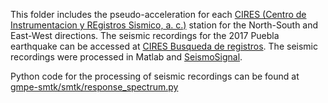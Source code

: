 This folder includes the pseudo-acceleration for each [CIRES (Centro de Instrumentacion y REgistros Sismico, a. c.)](http://www.cires.org.mx/) station for the North-South and East-West directions.
The seismic recordings for the 2017 Puebla earthquake can be accessed at [CIRES Busqueda de registros](http://www.cires.org.mx/registro_es.php).
The seismic recordings were processed in Matlab and [SeismoSignal](https://seismosoft.com/product/seismosignal/).


Python code for the processing of seismic recordings can be found at [gmpe-smtk/smtk/response_spectrum.py](https://github.com/GEMScienceTools/gmpe-smtk/blob/master/smtk/response_spectrum.py)
